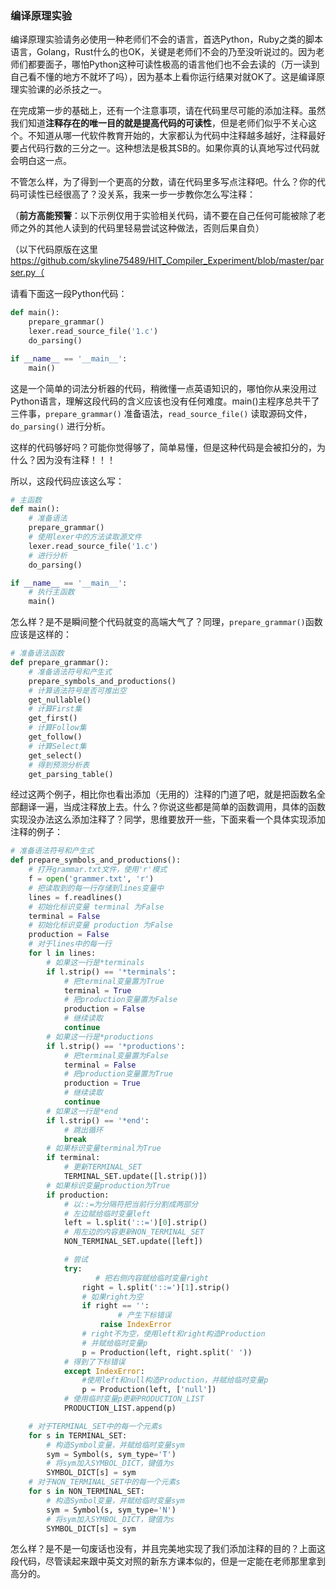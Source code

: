 ### 编译原理实验

编译原理实验请务必使用一种老师们不会的语言，首选Python，Ruby之类的脚本语言，Golang，Rust什么的也OK，关键是老师们不会的乃至没听说过的。因为老师们都要面子，哪怕Python这种可读性极高的语言他们也不会去读的（万一读到自己看不懂的地方不就坏了吗），因为基本上看你运行结果对就OK了。这是编译原理实验课的必杀技之一。

在完成第一步的基础上，还有一个注意事项，请在代码里尽可能的添加注释。虽然我们知道**注释存在的唯一目的就是提高代码的可读性**，但是老师们似乎不关心这个。不知道从哪一代软件教育开始的，大家都认为代码中注释越多越好，注释最好要占代码行数的三分之一。这种想法是极其SB的。如果你真的认真地写过代码就会明白这一点。

不管怎么样，为了得到一个更高的分数，请在代码里多写点注释吧。什么？你的代码可读性已经很高了？没关系，我来一步一步教你怎么写注释：

（**前方高能预警**：以下示例仅用于实验相关代码，请不要在自己任何可能被除了老师之外的其他人读到的代码里轻易尝试这种做法，否则后果自负）

（以下代码原版在这里 https://github.com/skyline75489/HIT_Compiler_Experiment/blob/master/parser.py（

请看下面这一段Python代码：

```python
def main():
	prepare_grammar()
   	lexer.read_source_file('1.c')
   	do_parsing()

if __name__ == '__main__':
	main()
```

这是一个简单的词法分析器的代码，稍微懂一点英语知识的，哪怕你从来没用过Python语言，理解这段代码的含义应该也没有任何难度。main()主程序总共干了三件事，```prepare_grammar()``` 准备语法，```read_source_file()``` 读取源码文件，```do_parsing()``` 进行分析。

这样的代码够好吗？可能你觉得够了，简单易懂，但是这种代码是会被扣分的，为什么？因为没有注释！！！

所以，这段代码应该这么写：

```python
# 主函数
def main():
	# 准备语法
	prepare_grammar()
	# 使用lexer中的方法读取源文件
   	lexer.read_source_file('1.c')
   	# 进行分析
   	do_parsing()

if __name__ == '__main__':
	# 执行主函数
	main()
```

怎么样？是不是瞬间整个代码就变的高端大气了？同理，```prepare_grammar()```函数应该是这样的：

```python
# 准备语法函数
def prepare_grammar():
	# 准备语法符号和产生式
    prepare_symbols_and_productions()
    # 计算语法符号是否可推出空
    get_nullable()
    # 计算First集
    get_first()
    # 计算Follow集
    get_follow()
    # 计算Select集
    get_select()
    # 得到预测分析表
    get_parsing_table()
```

经过这两个例子，相比你也看出添加（无用的）注释的门道了吧，就是把函数名全部翻译一遍，当成注释放上去。什么？你说这些都是简单的函数调用，具体的函数实现没办法这么添加注释了？同学，思维要放开一些，下面来看一个具体实现添加注释的例子：

```python
# 准备语法符号和产生式
def prepare_symbols_and_productions():
	# 打开grammar.txt文件，使用'r'模式
    f = open('grammer.txt', 'r')
    # 把读取到的每一行存储到lines变量中
    lines = f.readlines()
    # 初始化标识变量 terminal 为False
    terminal = False
    # 初始化标识变量 production 为False
    production = False
    # 对于lines中的每一行
    for l in lines:
    	# 如果这一行是*terminals
        if l.strip() == '*terminals':
        	# 把terminal变量置为True
            terminal = True
            # 把production变量置为False
            production = False
            # 继续读取
            continue
        # 如果这一行是*productions
        if l.strip() == '*productions':
        	# 把terminal变量置为False
            terminal = False
            # 把production变量置为True
            production = True
            # 继续读取
            continue
        # 如果这一行是*end
        if l.strip() == '*end':
        	# 跳出循环
            break
        # 如果标识变量terminal为True
        if terminal:
        	# 更新TERMINAL_SET
            TERMINAL_SET.update([l.strip()])
        # 如果标识变量production为True
        if production:
            # 以::=为分隔符把当前行分割成两部分
            # 左边赋给临时变量left
            left = l.split('::=')[0].strip()
            # 用左边的内容更新NON_TERMINAL_SET
            NON_TERMINAL_SET.update([left])

		    # 尝试
            try:
            	   # 把右侧内容赋给临时变量right
                right = l.split('::=')[1].strip()
                # 如果right为空
                if right == '':
                		# 产生下标错误
                    raise IndexError
                # right不为空，使用left和right构造Production
                # 并赋给临时变量p
                p = Production(left, right.split(' '))
            # 得到了下标错误
            except IndexError:
            	#使用left和null构造Production，并赋给临时变量p
                p = Production(left, ['null'])
			# 使用临时变量p更新PRODUCTION_LIST
            PRODUCTION_LIST.append(p)

	# 对于TERMINAL_SET中的每一个元素s
    for s in TERMINAL_SET:
    	# 构造Symbol变量，并赋给临时变量sym
        sym = Symbol(s, sym_type='T')
        # 将sym加入SYMBOL_DICT，键值为s 
        SYMBOL_DICT[s] = sym
	# 对于NON_TERMINAL_SET中的每一个元素s
    for s in NON_TERMINAL_SET:
        # 构造Symbol变量，并赋给临时变量sym
        sym = Symbol(s, sym_type='N')
        # 将sym加入SYMBOL_DICT，键值为s 
        SYMBOL_DICT[s] = sym
```

怎么样？是不是一句废话也没有，并且完美地实现了我们添加注释的目的？上面这段代码，尽管读起来跟中英文对照的新东方课本似的，但是一定能在老师那里拿到高分的。
